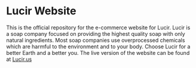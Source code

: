 # Lucir Website

This is the official repository for the e-commerce website for Lucir. Lucir is a soap company focused on providing the highest quality soap with only natural ingredients. Most soap companies use overprocessed chemicals which are harmful to the environment and to your body. Choose Lucir for a better Earth and a better you. The live version of the website can be found at [Lucir.us](lucir.us)
